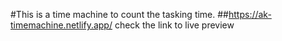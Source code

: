 #This is a time machine to count the tasking time.
##https://ak-timemachine.netlify.app/ check the link to live preview
